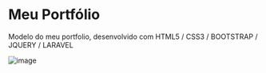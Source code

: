 <h1>Meu Portfólio</h1>
<p>Modelo do meu portfolio, desenvolvido com HTML5 / CSS3 / BOOTSTRAP / JQUERY / LARAVEL </p>

![image](https://user-images.githubusercontent.com/55728703/131928921-4ace7583-c605-4fbb-9733-4cc87e4973ba.png)

